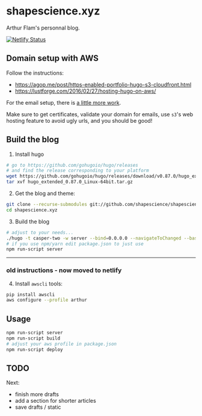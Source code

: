 # shapescience.xyz
Arthur Flam's personnal blog.

[![Netlify Status](https://api.netlify.com/api/v1/badges/98cc40da-edd5-4f6b-b1d1-59eee0db3cc3/deploy-status)](https://app.netlify.com/sites/infallible-roentgen-405256/deploys)

## Domain setup with AWS
Follow the instructions:
- https://agop.me/post/https-enabled-portfolio-hugo-s3-cloudfront.html
- https://lustforge.com/2016/02/27/hosting-hugo-on-aws/

For the email setup, there is [a little more work](https://techpolymath.com/serverless-replacement-for-basic-email-services/).

Make sure to get certificates, validate your domain for emails, use `s3`'s web hosting feature to avoid ugly urls, and you should be good!

## Build the blog
1. Install hugo

```bash
# go to https://github.com/gohugoio/hugo/releases
# and find the release corresponding to your platform
wget https://github.com/gohugoio/hugo/releases/download/v0.87.0/hugo_extended_0.87.0_Linux-64bit.tar.gz
tar xvf hugo_extended_0.87.0_Linux-64bit.tar.gz
```

2. Get the blog and theme:

```bash
git clone --recurse-submodules git://github.com/shapescience/shapescience.xyz
cd shapescience.xyz
```

3. Build the blog

```bash
# adjust to your needs...
./hugo -t casper-two -w server --bind=0.0.0.0 --navigateToChanged --baseURL=$YOUR_IP -D
# if you use npm/yarn edit package.json to just use
npm run-script server
```

---
### old instructions - now moved to netlify

4. Install `awscli` tools:

```bash
pip install awscli
aws configure --profile arthur
```

## Usage
```bash
npm run-script server
npm run-script build
# adjust your aws profile in package.json
npm run-script deploy
```


## TODO
Next:
- finish more drafts
- add a section for shorter articles
- save drafts / static
